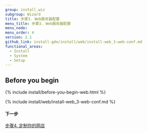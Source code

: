 ```yaml
---
group: install_wiz
subgroup: Wizard
title: 步骤3. Web服务器配置
menu_title: 步骤3. Web服务器配置
menu_node:
menu_order: 4
version: 2.1
github_link: install-gde/install/web/install-web_3-web-conf.md
functional_areas:
  - Install
  - System
  - Setup
---
```


## Before you begin
{% include install/before-you-begin-web.html %}

{% include install/web/install-web_3-web-conf.md %}

#### 下一步
<a href="{{ page.baseurl }}/install-gde/install/web/install-web_4-customize-store.html">步骤4. 定制你的网店</a>
